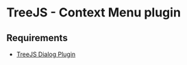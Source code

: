 # TreeJS - Context Menu plugin

## Requirements

- [TreeJS Dialog Plugin](https://github.com/fabienwnklr/treejs/tree/master/src/plugins/dialog)